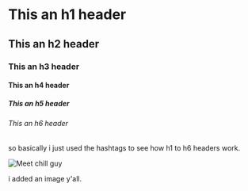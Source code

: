 # This an h1 header
## This an h2 header 
### This an h3 header
#### This an h4 header
##### This an h5 header
###### This an h6 header

so basically i just used the hashtags to see how h1 to h6 headers work.

![Meet chill guy](https://play-lh.googleusercontent.com/BpGU5TxDBRah3o9dQk42z1Rr6D3juV8pLziLgRWKAK4Z9Jv3affP0wujl7PemgUcjq0)

i added an image y'all.
